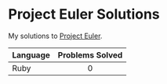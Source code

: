 # Project Euler Solutions

My solutions to [Project Euler](https://projecteuler.net/).

| Language      | Problems Solved |
| ------------- |:---------------:|
| Ruby          | 0               |